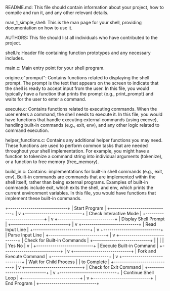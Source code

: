 README.md:               This file should contain information about your project, how to compile and run it, and any other relevant details.

man_1_simple_shell:      This is the man page for your shell, providing documentation on how to use it.

AUTHORS:                 This file should list all individuals who have contributed to the project.

shell.h:                 Header file containing function prototypes and any necessary includes.

main.c:                  Main entry point for your shell program.

origine.c"promput":                Contains functions related to displaying the shell prompt.
                         The prompt is the text that appears on the screen to indicate that the shell is ready to accept input from the user. In this file, you would typically have a function that prints the prompt (e.g., print_prompt) and waits for the user to enter a command.

execute.c:               Contains functions related to executing commands.
                         When the user enters a command, the shell needs to execute it. In this file, you would have functions that handle executing external commands (using execve), handling built-in commands (e.g., exit, env), and any other logic related to command execution.

helper_functions.c:      Contains any additional helper functions you may need.
                         These functions are used to perform common tasks that are needed throughout your shell implementation. For example, you might have a function to tokenize a command string into individual arguments (tokenize), or a function to free memory (free_memory).

build_in.c: Contains:    implementations for built-in shell commands (e.g., exit, env).
                         Built-in commands are commands that are implemented within the shell itself, rather than being external programs. Examples of built-in commands include exit, which exits the shell, and env, which prints the current environment variables. In this file, you would have functions that implement these built-in commands.


+-----------------------------+
|        Start Program        |
+-----------------------------+
             |
             v
+----------------------------+
|    Check Interactive Mode   |
+----------------------------+
             |
             v
+----------------------------+
|     Display Shell Prompt    |
+----------------------------+
             |
             v
+----------------------------+
|       Read Input Line       |
+----------------------------+
             |
             v
+----------------------------+
|       Parse Input Line      |
+----------------------------+
             |
             v
+----------------------------+
|   Check for Built-in Commands |
+----------------------------+
       |                |
       |                |
       |   Yes        No   |
       v                |
+----------------------------+
|     Execute Built-in Command |
+----------------------------+
             |
             v
+----------------------------+
|    Fork and Execute Command  |
+----------------------------+
             |
             v
+----------------------------+
|      Wait for Child Process  |
|         to Complete          |
+----------------------------+
             |
             v
+----------------------------+
|     Check for Exit Command   |
+----------------------------+
             |
             v
+----------------------------+
|       Continue Shell Loop    |
+----------------------------+
             |
             v
+----------------------------+
|         End Program         |
+----------------------------+